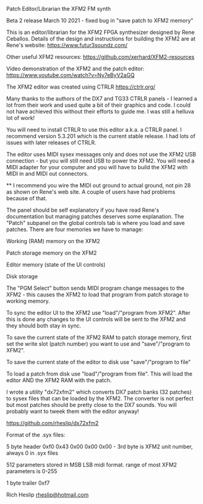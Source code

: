 Patch Editor/Librarian the XFM2 FM synth

Beta 2 release March 10 2021 - fixed bug in "save patch to XFM2 memory"


This is an editor/librarian for the XFM2 FPGA synthesizer designed by Rene Ceballos. Details of the 
design and instructions for building the XFM2 are at Rene's website: https://www.futur3soundz.com/


Other useful XFM2 resources: https://github.com/xerhard/XFM2-resources


Video demonstration of the XFM2 and the patch editor: https://www.youtube.com/watch?v=Ny7eByV2aGQ


The XFM2 editor was created using CTRLR https://ctrlr.org/

Many thanks to the authors of the DX7 and TG33 CTRLR panels - I learned a lot from their work and used quite a bit of their graphics and code. 
I could not have achieved this without their efforts to guide me. I was still a helluva lot of work!

You will need to install CTRLR to use this editor a.k.a. a CTRLR panel. I recommend version
5.3.201 which is the current stable release. I had lots of issues with later releases of CTRLR.

The editor uses MIDI sysex messages only and does not use the XFM2 USB connection - but you will still need USB to power the XFM2.
You will need a MIDI adapter for your computer and you will have to build the XFM2 with MIDI in and MIDI out connectors.

** I recommend you wire the MIDI out ground to actual ground, not pin 28 as shown on Rene's web site. A couple of users have had problems because of that. 

The panel should be self explanatory if you have read Rene's documentation but managing patches 
deserves some explanation. The "Patch" subpanel on the global controls tab is where you load and save patches. 
There are four memories we have to manage:


Working (RAM) memory on the XFM2

Patch storage memory on the XFM2

Editor memory (state of the UI controls)

Disk storage


The "PGM Select" button sends MIDI program change messages to the XFM2 - this causes the XFM2 to load that program from patch storage to working memory.

To sync the editor UI to the XFM2 use "load"/"program from XFM2". After this is done any changes to the UI controls will be sent to the XFM2 and they should both stay in sync.

To save the current state of the XFM2 RAM to patch storage memory, first set the write slot (patch number) you want to use and "save"/"program to XFM2".

To save the current state of the editor to disk use "save"/"program to file"

To load a patch from disk use "load"/"program from file". This will load the editor AND the XFM2 RAM with the patch.


I wrote a utility "dx72xfm2" which converts DX7 patch banks (32 patches) to sysex files that can be loaded by the XFM2.
The converter is not perfect but most patches should be pretty close to the DX7 sounds. You will probably want to tweek them with the editor anyway!

https://github.com/rheslip/dx72xfm2


Format of the .syx files:

5 byte header 0xf0 0x43 0x00 0x00 0x00   - 3rd byte is XFM2 unit number, always 0 in .syx files

512 parameters stored in MSB LSB midi format. range of most XFM2 parameters is 0-255

1 byte trailer 0xf7




Rich Heslip rheslip@hotmail.com

